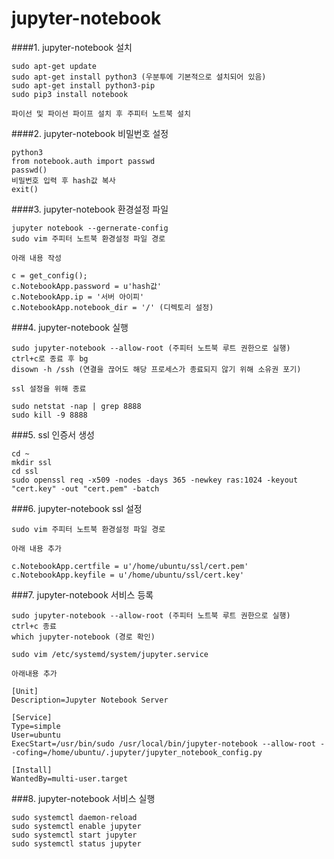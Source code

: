 jupyter-notebook
=

####1. jupyter-notebook 설치
```
sudo apt-get update
sudo apt-get install python3 (우분투에 기본적으로 설치되어 있음)
sudo apt-get install python3-pip
sudo pip3 install notebook

파이선 및 파이선 파이프 설치 후 주피터 노트북 설치
```

####2. jupyter-notebook 비밀번호 설정
```
python3
from notebook.auth import passwd
passwd()
비밀번호 입력 후 hash값 복사
exit()
```

####3. jupyter-notebook 환경설정 파일
```
jupyter notebook --gernerate-config
sudo vim 주피터 노트북 환경설정 파일 경로

아래 내용 작성

c = get_config();
c.NotebookApp.password = u'hash값'
c.NotebookApp.ip = '서버 아이피'
c.NotebookApp.notebook_dir = '/' (디렉토리 설정)
```

###4. jupyter-notebook 실행
```
sudo jupyter-notebook --allow-root (주피터 노트북 루트 권한으로 실행)
ctrl+c로 종료 후 bg
disown -h /ssh (연결을 끊어도 해당 프로세스가 종료되지 않기 위해 소유권 포기)

ssl 설정을 위해 종료

sudo netstat -nap | grep 8888
sudo kill -9 8888
```

###5. ssl 인증서 생성
```
cd ~
mkdir ssl
cd ssl
sudo openssl req -x509 -nodes -days 365 -newkey ras:1024 -keyout "cert.key" -out "cert.pem" -batch
```

###6. jupyter-notebook ssl 설정
```
sudo vim 주피터 노트북 환경설정 파일 경로

아래 내용 추가

c.NotebookApp.certfile = u'/home/ubuntu/ssl/cert.pem'
c.NotebookApp.keyfile = u'/home/ubuntu/ssl/cert.key'
```

###7. jupyter-notebook 서비스 등록
```
sudo jupyter-notebook --allow-root (주피터 노트북 루트 권한으로 실행)
ctrl+c 종료
which jupyter-notebook (경로 확인)

sudo vim /etc/systemd/system/jupyter.service

아래내용 추가

[Unit]
Description=Jupyter Notebook Server

[Service]
Type=simple
User=ubuntu
ExecStart=/usr/bin/sudo /usr/local/bin/jupyter-notebook --allow-root --cofing=/home/ubuntu/.jupyter/jupyter_notebook_config.py

[Install]
WantedBy=multi-user.target
```

###8. jupyter-notebook 서비스 실행
```
sudo systemctl daemon-reload
sudo systemctl enable jupyter
sudo systemctl start jupyter
sudo systemctl status jupyter
```
